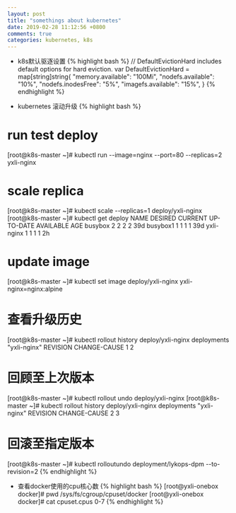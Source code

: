 ```yaml
---
layout: post
title: "somethings about kubernetes"
date: 2019-02-28 11:12:56 +0800
comments: true
categories: kubernetes, k8s
---
```


- k8s默认驱逐设置
{% highlight bash %}
// DefaultEvictionHard includes default options for hard eviction.
var DefaultEvictionHard = map[string]string{
        "memory.available":  "100Mi",
        "nodefs.available":  "10%",
        "nodefs.inodesFree": "5%",
        "imagefs.available": "15%",
}
{% endhighlight %}

- kubernetes 滚动升级
{% highlight bash %}
# run test deploy
[root@k8s-master ~]# kubectl run --image=nginx --port=80 --replicas=2 yxli-nginx
# scale replica
[root@k8s-master ~]# kubectl scale --replicas=1 deploy/yxli-nginx
[root@k8s-master ~]# kubectl get deploy
NAME         DESIRED   CURRENT   UP-TO-DATE   AVAILABLE   AGE
busybox      2         2         2            2           39d
busybox1     1         1         1            1           39d
yxli-nginx   1         1         1            1           2h
# update image
[root@k8s-master ~]# kubectl set image  deploy/yxli-nginx yxli-nginx=nginx:alpine
# 查看升级历史
[root@k8s-master ~]# kubectl rollout history deploy/yxli-nginx
deployments "yxli-nginx"
REVISION  CHANGE-CAUSE
1         <none>
2         <none>
# 回顾至上次版本
[root@k8s-master ~]# kubectl rollout undo deploy/yxli-nginx
[root@k8s-master ~]# kubectl rollout history deploy/yxli-nginx
deployments "yxli-nginx"
REVISION  CHANGE-CAUSE
2         <none>
3         <none>
# 回滚至指定版本
[root@k8s-master ~]# kubectl rolloutundo deployment/lykops-dpm --to-revision=2
{% endhighlight %}
- 查看docker使用的cpu核心数
{% highlight bash %}
[root@yxli-onebox docker]# pwd
/sys/fs/cgroup/cpuset/docker
[root@yxli-onebox docker]# cat cpuset.cpus
0-7
{% endhighlight %}
